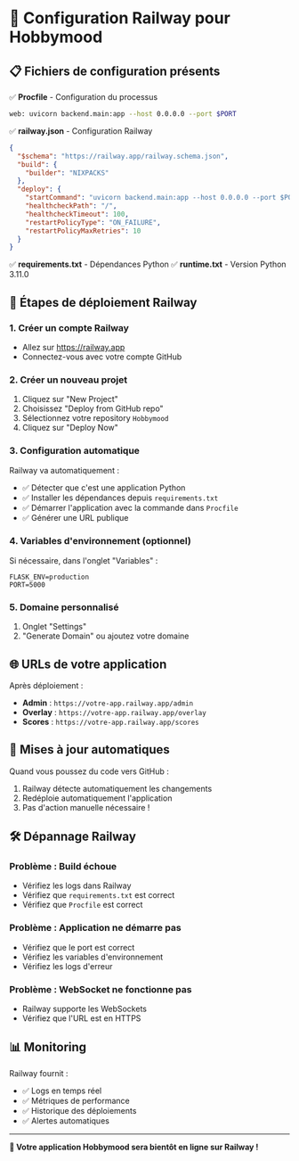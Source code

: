 # 🚂 Configuration Railway pour Hobbymood

## 📋 Fichiers de configuration présents

✅ **Procfile** - Configuration du processus
```bash
web: uvicorn backend.main:app --host 0.0.0.0 --port $PORT
```

✅ **railway.json** - Configuration Railway
```json
{
  "$schema": "https://railway.app/railway.schema.json",
  "build": {
    "builder": "NIXPACKS"
  },
  "deploy": {
    "startCommand": "uvicorn backend.main:app --host 0.0.0.0 --port $PORT",
    "healthcheckPath": "/",
    "healthcheckTimeout": 100,
    "restartPolicyType": "ON_FAILURE",
    "restartPolicyMaxRetries": 10
  }
}
```

✅ **requirements.txt** - Dépendances Python
✅ **runtime.txt** - Version Python 3.11.0

## 🚀 Étapes de déploiement Railway

### 1. Créer un compte Railway
- Allez sur https://railway.app
- Connectez-vous avec votre compte GitHub

### 2. Créer un nouveau projet
1. Cliquez sur "New Project"
2. Choisissez "Deploy from GitHub repo"
3. Sélectionnez votre repository `Hobbymood`
4. Cliquez sur "Deploy Now"

### 3. Configuration automatique
Railway va automatiquement :
- ✅ Détecter que c'est une application Python
- ✅ Installer les dépendances depuis `requirements.txt`
- ✅ Démarrer l'application avec la commande dans `Procfile`
- ✅ Générer une URL publique

### 4. Variables d'environnement (optionnel)
Si nécessaire, dans l'onglet "Variables" :
```
FLASK_ENV=production
PORT=5000
```

### 5. Domaine personnalisé
1. Onglet "Settings"
2. "Generate Domain" ou ajoutez votre domaine

## 🌐 URLs de votre application

Après déploiement :
- **Admin** : `https://votre-app.railway.app/admin`
- **Overlay** : `https://votre-app.railway.app/overlay`
- **Scores** : `https://votre-app.railway.app/scores`

## 🔄 Mises à jour automatiques

Quand vous poussez du code vers GitHub :
1. Railway détecte automatiquement les changements
2. Redéploie automatiquement l'application
3. Pas d'action manuelle nécessaire !

## 🛠️ Dépannage Railway

### Problème : Build échoue
- Vérifiez les logs dans Railway
- Vérifiez que `requirements.txt` est correct
- Vérifiez que `Procfile` est correct

### Problème : Application ne démarre pas
- Vérifiez que le port est correct
- Vérifiez les variables d'environnement
- Vérifiez les logs d'erreur

### Problème : WebSocket ne fonctionne pas
- Railway supporte les WebSockets
- Vérifiez que l'URL est en HTTPS

## 📊 Monitoring

Railway fournit :
- ✅ Logs en temps réel
- ✅ Métriques de performance
- ✅ Historique des déploiements
- ✅ Alertes automatiques

---

**🎉 Votre application Hobbymood sera bientôt en ligne sur Railway !** 